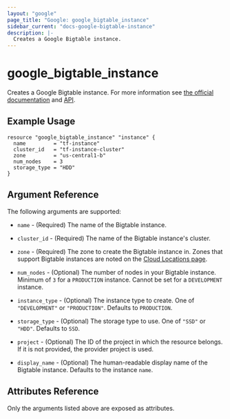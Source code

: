 ```yaml
---
layout: "google"
page_title: "Google: google_bigtable_instance"
sidebar_current: "docs-google-bigtable-instance"
description: |-
  Creates a Google Bigtable instance.
---
```


# google_bigtable_instance

Creates a Google Bigtable instance. For more information see
[the official documentation](https://cloud.google.com/bigtable/) and
[API](https://cloud.google.com/bigtable/docs/go/reference).


## Example Usage

```hcl
resource "google_bigtable_instance" "instance" {
  name         = "tf-instance"
  cluster_id   = "tf-instance-cluster"
  zone         = "us-central1-b"
  num_nodes    = 3
  storage_type = "HDD"
}
```

## Argument Reference

The following arguments are supported:

* `name` - (Required) The name of the Bigtable instance.

* `cluster_id` - (Required) The name of the Bigtable instance's cluster.

* `zone` - (Required) The zone to create the Bigtable instance in. Zones that support Bigtable instances are noted on the [Cloud Locations page](https://cloud.google.com/about/locations/).

* `num_nodes` - (Optional) The number of nodes in your Bigtable instance. Minimum of `3` for a `PRODUCTION` instance. Cannot be set for a `DEVELOPMENT` instance.

* `instance_type` - (Optional) The instance type to create. One of `"DEVELOPMENT"` or `"PRODUCTION"`. Defaults to `PRODUCTION`.

* `storage_type` - (Optional) The storage type to use. One of `"SSD"` or `"HDD"`. Defaults to `SSD`.

* `project` - (Optional) The ID of the project in which the resource belongs. If it
    is not provided, the provider project is used.

* `display_name` - (Optional) The human-readable display name of the Bigtable instance. Defaults to the instance `name`.

## Attributes Reference

Only the arguments listed above are exposed as attributes.
